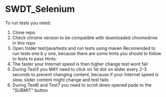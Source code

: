# SWDT_Selenium
To run tests you need:
1. Clone repo
2. Check chrome version to be compatible with downloaded chromedrive in this repo
3. Open folder test/java/tests and run tests using maven
Recomended to run tests one b
y one, because there are some hints you should to follow to tests to pass
Hints:
1. The faster your Internet speed is then higher change test wont fail
2. During Test3 you MAY need to click on 1st dot on slider every 2-3 seconds to prevent changing content, because if your Internet speed is slow, slider content might change and test fails
3. During Test6 and Test7 you need to scroll down opened pade to the "SUBMIT" button
